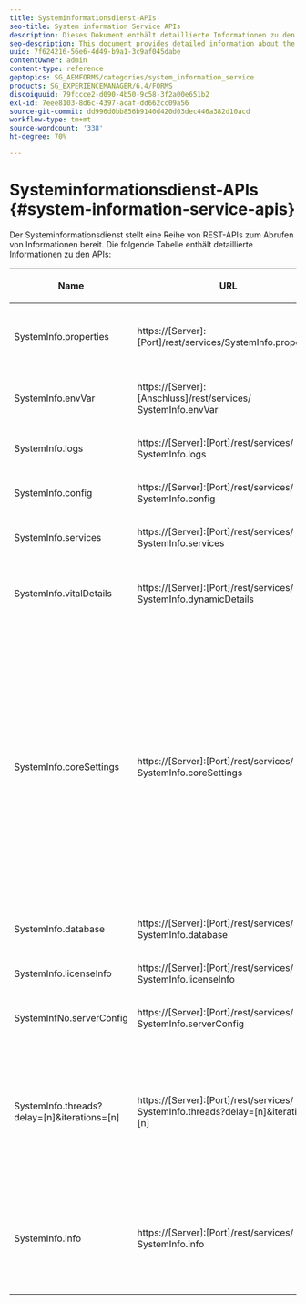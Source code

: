 ```yaml
---
title: Systeminformationsdienst-APIs
seo-title: System information Service APIs
description: Dieses Dokument enthält detaillierte Informationen zu den vom Systeminformationsdienst bereitgestellten APIs.
seo-description: This document provides detailed information about the APIs provided by the system information service.
uuid: 7f624216-56e6-4d49-b9a1-3c9af045dabe
contentOwner: admin
content-type: reference
geptopics: SG_AEMFORMS/categories/system_information_service
products: SG_EXPERIENCEMANAGER/6.4/FORMS
discoiquuid: 79fccce2-d090-4b50-9c58-3f2a00e651b2
exl-id: 7eee8103-8d6c-4397-acaf-dd662cc09a56
source-git-commit: dd996d0bb856b9140d420d03dec446a382d10acd
workflow-type: tm+mt
source-wordcount: '338'
ht-degree: 70%

---
```


# Systeminformationsdienst-APIs {#system-information-service-apis}

Der Systeminformationsdienst stellt eine Reihe von REST-APIs zum Abrufen von Informationen bereit. Die folgende Tabelle enthält detaillierte Informationen zu den APIs:

<table>
 <thead>
  <tr>
   <th><p>Name</p></th> 
   <th><p>URL</p></th> 
   <th><p>Beschreibung</p></th> 
  </tr> 
 </thead> 
 <tbody>
  <tr>
   <td><p>SystemInfo.properties</p></td> 
   <td><p>https://[Server]:[Port]/rest/services/SystemInfo.properties</p></td> 
   <td><p>Diese API ist ein Wrapper für Java-API<a href="https://docs.oracle.com/javase/6/docs/api/java/lang/System.html#getProperties()"> system.getProperties-Java-API</a>. Sie ruft die Konfiguration des aktuellen Arbeitsbereichs ab. </p></td> 
  </tr> 
  <tr>
   <td><p>SystemInfo.envVar</p></td> 
   <td><p>https://[Server]:[Anschluss]/rest/services/ SystemInfo.envVar</p></td> 
   <td><p>Ruft alle Umgebungsvariablen des Host-Betriebssystems ab. </p></td> 
  </tr> 
  <tr>
   <td><p>SystemInfo.logs</p></td> 
   <td><p>https://[Server]:[Port]/rest/services/ SystemInfo.logs</p></td> 
   <td><p>Lädt eine ZIP-Datei mit Anwendungsserverprotokollen herunter. </p></td> 
  </tr> 
  <tr>
   <td><p>SystemInfo.config</p></td> 
   <td><p>https://[Server]:[Port]/rest/services/ SystemInfo.config</p></td> 
   <td><p>Ruft den gesamten Inhalt der Datei „config.xml" ab. </p></td> 
  </tr> 
  <tr>
   <td><p>SystemInfo.services</p></td> 
   <td><p>https://[Server]:[Port]/rest/services/ SystemInfo.services</p></td> 
   <td><p>Ruft Status und Konfigurationsparameter von AEM Forms-Diensten ab.</p></td> 
  </tr> 
  <tr>
   <td><p>SystemInfo.vitalDetails</p></td> 
   <td><p>https://[Server]:[Port]/rest/services/ SystemInfo.dynamicDetails</p></td> 
   <td><p>Ruft Serverbetriebszeit, JVM-Argumente, Systemspeicher, Heap-Größe, Betriebssystemnamen, Anzahl der aktiven Threads und Thread-Anzahl ab. </p></td> 
  </tr> 
  <tr>
   <td><p>SystemInfo.coreSettings</p></td> 
   <td><p>https://[Server]:[Port]/rest/services/ SystemInfo.coreSettings</p></td> 
   <td><p>Ruft Werte der folgenden Eigenschaften ab:</p>
    <ul>
     <li><p>AdobeTempDir</p></li>
     <li><p>AdobeServerFontDir</p></li>
     <li><p>CustomerFontDir</p></li>
     <li><p>GlobalDocumentStorageRootDir</p></li>
     <li><p>DefaultDocumentMaxInlineSize</p></li>
     <li><p>DefaultDocumentDisposalTimeout</p></li>
     <li><p>EnableDocumentDBStorage</p></li>
     <li><p>GlobalDocumentStorageUseNetworkShare</p></li>
     <li><p>EnableFIPS</p></li>
     <li><p>EnableWSDL</p></li>
     <li><p>DataServicesConfigFile </p></li>
     <li><p>EnableRDS</p></li>
    </ul><p></p></td> 
  </tr> 
  <tr>
   <td><p>SystemInfo.database</p></td> 
   <td><p>https://[Server]:[Port]/rest/services/ SystemInfo.database</p></td> 
   <td><p>Ruft detaillierte Informationen zur Datenbank ab.</p></td> 
  </tr> 
  <tr>
   <td><p>SystemInfo.licenseInfo</p></td> 
   <td><p>https://[Server]:[Port]/rest/services/ SystemInfo.licenseInfo</p></td> 
   <td><p>Ruft Version und Lizenzinformationen der installierten AEM Forms-Komponenten ab. </p></td> 
  </tr> 
  <tr>
   <td><p>SystemInfNo.serverConfig</p></td> 
   <td><p>https://[Server]:[Port]/rest/services/ SystemInfo.serverConfig</p></td> 
   <td><p>Lädt Konfigurationsdateien des Host-Anwendungsservers herunter. </p></td> 
  </tr> 
  <tr>
   <td><p>SystemInfo.threads?delay=[n]&amp;iterations=[n]</p></td> 
   <td><p>https://[Server]:[Port]/rest/services/ SystemInfo.threads?delay=[n]&amp;iterations=[n]</p></td> 
   <td><p>Ruft Anzahl und Stapelablaufverfolgung aktiver Threads ab. Folgende Parameter werden akzeptiert:</p>
    <ul>
     <li><p>iterations= [n]: Gibt die Anzahl der Iterationen an. Ersetzen Sie n durch eine Zahl. </p></li>
     <li><p>Delay= [n]: Gibt an, wie viele Millisekunden vor der nächsten Iteration gewartet werden soll. </p></li>
    </ul><p></p></td> 
  </tr> 
  <tr>
   <td><p>SystemInfo.info</p></td> 
   <td><p>https://[Server]:[Port]/rest/services/ SystemInfo.info</p></td> 
   <td><p>Diese API ist ein Wrapper für alle Systeminformationsdienst-APIs. Sie führt intern alle Systeminformations-APIs aus und lädt Informationen im ZIP-Format herunter. </p><p><i><strong>Hinweis</strong>: Die Datei „SystemInfo.info“ enthält nicht Anzahl und Stapelablaufverfolgung aktiver Threads. </i></p></td> 
  </tr> 
 </tbody> 
</table>
